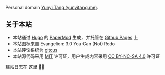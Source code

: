 
Personal domain [Yunyi Tang (yunyitang.me)](http://www.yunyitang.me/). 

## 关于本站
- 本站通过 [Hugo](https://gohugo.io/) 的 [PaperMod](https://github.com/adityatelange/hugo-PaperMod/) 生成，并托管在 [Github Pages](https://pages.cloudflare.com/) 上
- 本站图标来自 Evangelion: 3.0 You Can (Not) Redo
- 本站评论系统为 [gitcus](https://giscus.app)
- 本站源代码采用 [MIT](https://github.com/yunyit/yunyit.github.io/blob/main/LICENSE.md) 许可证，用户生成内容采用 [CC BY-NC-SA 4.0](https://creativecommons.org/licenses/by-nc-sa/4.0/?ref=chooser-v1) 许可证

建站日志在 [这里](https://www.yunyitang.me/zh/log/) 👋🏼